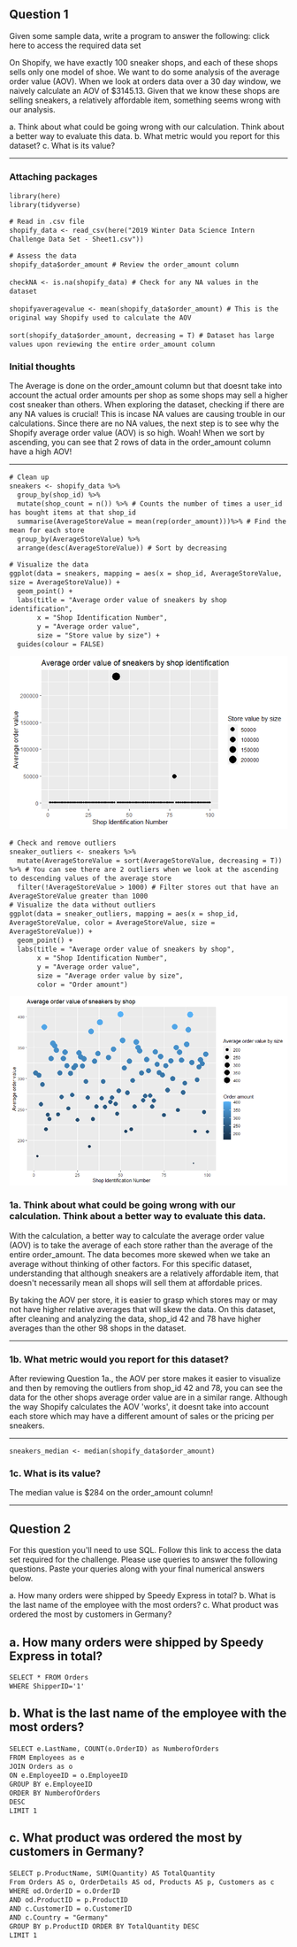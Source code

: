 ## Question 1

Given some sample data, write a program to answer the following: click
here to access the required data set

On Shopify, we have exactly 100 sneaker shops, and each of these shops
sells only one model of shoe. We want to do some analysis of the average
order value (AOV). When we look at orders data over a 30 day window, we
naively calculate an AOV of \$3145.13. Given that we know these shops
are selling sneakers, a relatively affordable item, something seems
wrong with our analysis.

a.  Think about what could be going wrong with our calculation. Think
    about a better way to evaluate this data.
b.  What metric would you report for this dataset?
c.  What is its value?

------------------------------------------------------------------------

### Attaching packages

```{r, message = FALSE, warning = FALSE}
library(here)
library(tidyverse)
```

```{r}
# Read in .csv file
shopify_data <- read_csv(here("2019 Winter Data Science Intern Challenge Data Set - Sheet1.csv"))
```

```{r results='hide'}
# Assess the data
shopify_data$order_amount # Review the order_amount column

checkNA <- is.na(shopify_data) # Check for any NA values in the dataset

shopifyaveragevalue <- mean(shopify_data$order_amount) # This is the original way Shopify used to calculate the AOV

sort(shopify_data$order_amount, decreasing = T) # Dataset has large values upon reviewing the entire order_amount column
```

### Initial thoughts

The Average is done on the order_amount column but that doesnt take
into account the actual order amounts per shop as some shops may sell a
higher cost sneaker than others. When exploring the dataset, checking if there are any NA values is crucial! 
This is incase NA values are causing trouble in our calculations.  Since there are no NA values, the next step
is to see why the Shopify average order value (AOV) is so high. Woah! When we sort by ascending, you can see 
that 2 rows of data in the order_amount column have a high AOV! 

------------------------------------------------------------------------

```{r}
# Clean up
sneakers <- shopify_data %>%
  group_by(shop_id) %>%
  mutate(shop_count = n()) %>% # Counts the number of times a user_id has bought items at that shop_id
  summarise(AverageStoreValue = mean(rep(order_amount)))%>% # Find the mean for each store
  group_by(AverageStoreValue) %>% 
  arrange(desc(AverageStoreValue)) # Sort by decreasing 
```

```{r}
# Visualize the data
ggplot(data = sneakers, mapping = aes(x = shop_id, AverageStoreValue, size = AverageStoreValue)) + 
  geom_point() + 
  labs(title = "Average order value of sneakers by shop identification", 
       x = "Shop Identification Number", 
       y = "Average order value", 
       size = "Store value by size") +
  guides(colour = FALSE)
```
![](images/Plot1.png)
```{r}
# Check and remove outliers
sneaker_outliers <- sneakers %>%
  mutate(AverageStoreValue = sort(AverageStoreValue, decreasing = T)) %>% # You can see there are 2 outliers when we look at the ascending to descending values of the average store 
  filter(!AverageStoreValue > 1000) # Filter stores out that have an AverageStoreValue greater than 1000
# Visualize the data without outliers
ggplot(data = sneaker_outliers, mapping = aes(x = shop_id, AverageStoreValue, color = AverageStoreValue, size = AverageStoreValue)) + 
  geom_point() + 
  labs(title = "Average order value of sneakers by shop", 
       x = "Shop Identification Number", 
       y = "Average order value", 
       size = "Average order value by size",
       color = "Order amount")
```
![](images/Plot2.png)

### 1a. Think about what could be going wrong with our calculation. Think about a better way to evaluate this data.

With the calculation, a better way to calculate the average order value
(AOV) is to take the average of each store rather than the average of
the entire order_amount. The data becomes more skewed when we take an
average without thinking of other factors. For this specific dataset,
understanding that although sneakers are a relatively affordable item,
that doesn't necessarily mean all shops will sell them at affordable
prices.

By taking the AOV per store, it is easier to grasp which stores may or
may not have higher relative averages that will skew the data. On this
dataset, after cleaning and analyzing the data, shop_id 42 and 78 have
higher averages than the other 98 shops in the dataset.

------------------------------------------------------------------------

### 1b. What metric would you report for this dataset?

After reviewing Question 1a., the AOV per store makes it easier to
visualize and then by removing the outliers from shop_id 42 and 78, you
can see the data for the other shops average order value are in a
similar range. Although the way Shopify calculates the AOV 'works', it
doesnt take into account each store which may have a different amount of
sales or the pricing per sneakers.

------------------------------------------------------------------------

```{r}
sneakers_median <- median(shopify_data$order_amount)
```

### 1c. What is its value?

The median value is \$284 on the order_amount column!

------------------------------------------------------------------------

## Question 2

For this question you'll need to use SQL. Follow this link to access the
data set required for the challenge. Please use queries to answer the
following questions. Paste your queries along with your final numerical
answers below.

a.  How many orders were shipped by Speedy Express in total?
b.  What is the last name of the employee with the most orders?
c.  What product was ordered the most by customers in Germany?

## a. How many orders were shipped by Speedy Express in total?
```{sql}
SELECT * FROM Orders
WHERE ShipperID='1'
```
## b. What is the last name of the employee with the most orders?
```{sql}
SELECT e.LastName, COUNT(o.OrderID) as NumberofOrders
FROM Employees as e
JOIN Orders as o
ON e.EmployeeID = o.EmployeeID
GROUP BY e.EmployeeID
ORDER BY NumberofOrders 
DESC
LIMIT 1
```

## c. What product was ordered the most by customers in Germany?
```{sql}
SELECT p.ProductName, SUM(Quantity) AS TotalQuantity
From Orders AS o, OrderDetails AS od, Products AS p, Customers as c
WHERE od.OrderID = o.OrderID 
AND od.ProductID = p.ProductID 
AND c.CustomerID = o.CustomerID 
AND c.Country = "Germany" 
GROUP BY p.ProductID ORDER BY TotalQuantity DESC
LIMIT 1
```
